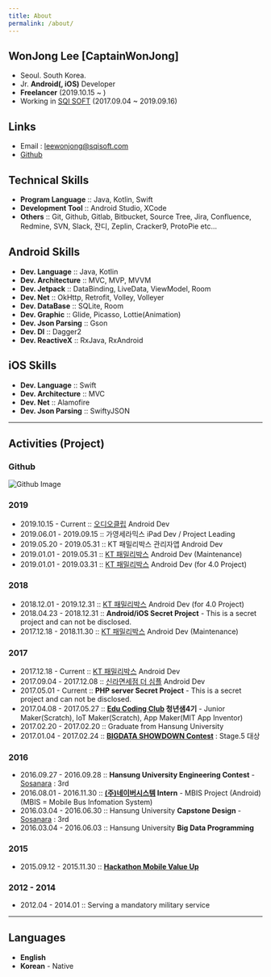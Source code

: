 ```yaml
---
title: About
permalink: /about/
---
```


## WonJong Lee [CaptainWonJong]
- Seoul. South Korea.
- Jr. **Android(, iOS)** Developer
- **Freelancer** (2019.10.15 ~ )
- Working in [SQI SOFT](http://www.sqisoft.com) (2017.09.04 ~ 2019.09.16)

## Links
- Email : leewonjong@sqisoft.com
- [Github](https://github.com/CaptainWonJong)

## Technical Skills
- **Program Language** :: Java, Kotlin, Swift
- **Development Tool** :: Android Studio, XCode
- **Others** :: Git, Github, Gitlab, Bitbucket, Source Tree, Jira, Confluence, Redmine, SVN, Slack, 잔디, Zeplin, Cracker9, ProtoPie etc...

## Android Skills  

- **Dev. Language** :: Java, Kotlin  
- **Dev. Architecture** :: MVC, MVP, MVVM  
- **Dev. Jetpack** :: DataBinding, LiveData, ViewModel, Room  
- **Dev. Net** :: OkHttp, Retrofit, Volley, Volleyer  
- **Dev. DataBase** :: SQLite, Room  
- **Dev. Graphic** :: Glide, Picasso, Lottie(Animation)    
- **Dev. Json Parsing** :: Gson  
- **Dev. DI** :: Dagger2  
- **Dev. ReactiveX** :: RxJava, RxAndroid  

## iOS Skills  

- **Dev. Language** :: Swift  
- **Dev. Architecture** :: MVC  
- **Dev. Net** :: Alamofire  
- **Dev. Json Parsing** :: SwiftyJSON  

-------

## Activities (Project)
### Github
![Github Image](https://ghchart.rshah.org/CaptainWonJong)
### 2019
- 2019.10.15 - Current :: [오디오클립](https://play.google.com/store/apps/details?id=com.naver.naveraudio&hl=ko) Android Dev
- 2019.06.01 - 2019.09.15 :: 가영세라믹스 iPad Dev / Project Leading
- 2019.05.20 - 2019.05.31 :: KT 패밀리박스 관리자앱 Android Dev
- 2019.01.01 - 2019.05.31 :: [KT 패밀리박스](https://play.google.com/store/apps/details?id=com.kt.ollehfamilybox) Android Dev (Maintenance)  
- 2019.01.01 - 2019.03.31 :: [KT 패밀리박스](https://play.google.com/store/apps/details?id=com.kt.ollehfamilybox) Android Dev (for 4.0 Project)  

### 2018
- 2018.12.01 - 2019.12.31 :: [KT 패밀리박스](https://play.google.com/store/apps/details?id=com.kt.ollehfamilybox) Android Dev (for 4.0 Project)  
- 2018.04.23 - 2018.12.31 :: **Android/iOS Secret Project** - This is a secret project and can not be disclosed.  
- 2017.12.18 - 2018.11.30 :: [KT 패밀리박스](https://play.google.com/store/apps/details?id=com.kt.ollehfamilybox) Android Dev (Maintenance)  

### 2017
- 2017.12.18 - Current :: [KT 패밀리박스](https://play.google.com/store/apps/details?id=com.kt.ollehfamilybox) Android Dev
- 2017.09.04 - 2017.12.08 :: [신라면세점 더 심플](https://play.google.com/store/apps/details?id=com.shilladfs.silverdfs) Android Dev
- 2017.05.01 - Current :: **PHP server Secret Project** - This is a secret project and can not be disclosed.
- 2017.04.08 - 2017.05.27 :: **[Edu Coding Club](http://codingclubs.org/) 청년샘4기** - Junior Maker(Scratch), IoT Maker(Scratch), App Maker(MIT App Inventor) 
- 2017.02.20 - 2017.02.20 :: Graduate from Hansung University
- 2017.01.04 - 2017.02.24 :: **[BIGDATA SHOWDOWN Contest](https://www.facebook.com/events/1110908069018193/)** : Stage.5 대상

### 2016
- 2016.09.27 - 2016.09.28 :: **Hansung University Engineering Contest** - [Sosanara](https://github.com/sosanara) : 3rd
- 2016.08.01 - 2016.11.30 :: **[(주)네이버시스템](http://www.neighbor21.co.kr/) Intern** - MBIS Project (Android) (MBIS = Mobile Bus Infomation System)
- 2016.03.04 - 2016.06.30 :: Hansung University **Capstone Design** - [Sosanara](https://github.com/sosanara) : 3rd
- 2016.03.04 - 2016.06.03 :: Hansung University **Big Data Programming**

### 2015
- 2015.09.12 - 2015.11.30 :: **[Hackathon Mobile Value Up](https://moibavalueup.modoo.at/)**

### 2012 - 2014
- 2012.04 - 2014.01 :: Serving a mandatory military service

-------

## Languages
- **English**
- **Korean** - Native
